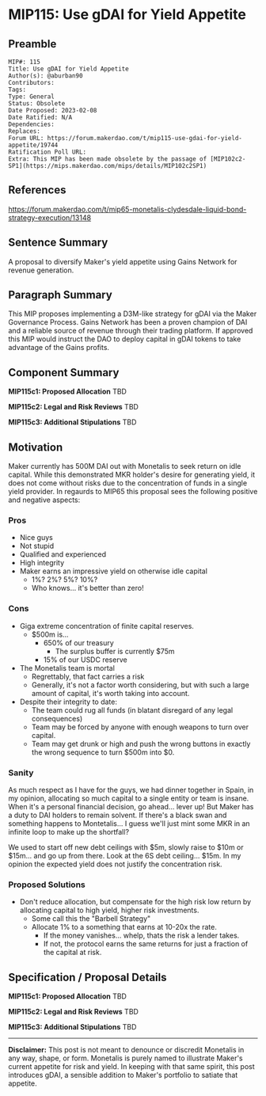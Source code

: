 # MIP115: Use gDAI for Yield Appetite

## Preamble
```
MIP#: 115
Title: Use gDAI for Yield Appetite
Author(s): @aburban90
Contributors:
Tags:
Type: General
Status: Obsolete
Date Proposed: 2023-02-08
Date Ratified: N/A
Dependencies:
Replaces:
Forum URL: https://forum.makerdao.com/t/mip115-use-gdai-for-yield-appetite/19744
Ratification Poll URL:
Extra: This MIP has been made obsolete by the passage of [MIP102c2-SP1](https://mips.makerdao.com/mips/details/MIP102c2SP1)
```
## References

https://forum.makerdao.com/t/mip65-monetalis-clydesdale-liquid-bond-strategy-execution/13148

## Sentence Summary

A proposal to diversify Maker's yield appetite using Gains Network for revenue generation.

## Paragraph Summary

This MIP proposes implementing a D3M-like strategy for gDAI via the Maker Governance Process. Gains Network has been a proven champion of DAI and a reliable source of revenue through their trading platform. If approved this MIP would instruct the DAO to deploy capital in gDAI tokens to take advantage of the Gains profits.

## Component Summary

**MIP115c1: Proposed Allocation**
TBD

**MIP115c2: Legal and Risk Reviews**
TBD

**MIP115c3: Additional Stipulations**
TBD

## Motivation

Maker currently has 500M DAI out with Monetalis to seek return on idle capital. While this demonstrated MKR holder's desire for generating yield, it does not come without risks due to the concentration of funds in a single yield provider. In regaurds to MIP65 this proposal sees the following positive and negative aspects:


### Pros

- Nice guys
- Not stupid
- Qualified and experienced
- High integrity
- Maker earns an impressive yield on otherwise idle capital
    - 1%? 2%? 5%? 10%?
    - Who knows... it's better than zero!

### Cons

- Giga extreme concentration of finite capital reserves.
    - $500m is...
        - 650% of our treasury
            - The surplus buffer is currently $75m
        - 15% of our USDC reserve
- The Monetalis team is mortal
    - Regrettably, that fact carries a risk
    - Generally, it's not a factor worth considering, but with such a large amount of capital, it's worth taking into account.
- Despite their integrity to date:
    - The team could rug all funds (in blatant disregard of any legal consequences)
    - Team may be forced by anyone with enough weapons to turn over capital.
    - Team may get drunk or high and push the wrong buttons in exactly the wrong sequence to turn $500m into $0.

### Sanity

As much respect as I have for the guys, we had dinner together in Spain, in my opinion, allocating so much capital to a single entity or team is insane. When it's a personal financial decision, go ahead... lever up! But Maker has a duty to DAI holders to remain solvent. If there's a black swan and something happens to Montetalis... I guess we'll just mint some MKR in an infinite loop to make up the shortfall?

We used to start off new debt ceilings with $5m, slowly raise to $10m or $15m... and go up from there. Look at the 6S debt ceiling... $15m. In my opinion the expected yield does not justify the concentration risk.

### Proposed Solutions

- Don't reduce allocation, but compensate for the high risk low return by allocating capital to high yield, higher risk investments.
    - Some call this the "Barbell Strategy"
    - Allocate 1% to a something that earns at 10-20x the rate.
        - If the money vanishes... whelp, thats the risk a lender takes.
        - If not, the protocol earns the same returns for just a fraction of the capital at risk.

## Specification / Proposal Details

**MIP115c1: Proposed Allocation**
TBD

**MIP115c2: Legal and Risk Reviews**
TBD

**MIP115c3: Additional Stipulations**
TBD

---

**Disclaimer:** This post is not meant to denounce or discredit Monetalis in any way, shape, or form. Monetalis is purely named to illustrate Maker's current appetite for risk and yield. In keeping with that same spirit, this post introduces gDAI, a sensible addition to Maker's portfolio to satiate that appetite.
